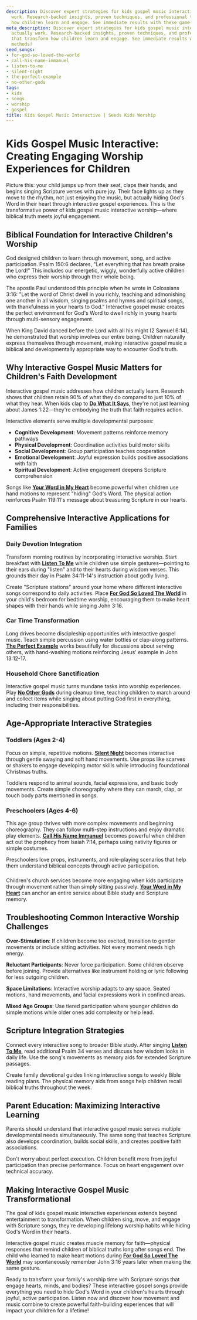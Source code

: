 ```yaml
---
description: Discover expert strategies for kids gospel music interactive that actually
  work. Research-backed insights, proven techniques, and professional tips that transform
  how children learn and engage. See immediate results with these game-changing methods!
meta_description: Discover expert strategies for kids gospel music interactive that
  actually work. Research-backed insights, proven techniques, and professional tips
  that transform how children learn and engage. See immediate results with these game-changing
  methods!
seed_songs:
- for-god-so-loved-the-world
- call-his-name-immanuel
- listen-to-me
- silent-night
- the-perfect-example
- no-other-gods
tags:
- kids
- songs
- worship
- gospel
title: Kids Gospel Music Interactive | Seeds Kids Worship
---
```

# Kids Gospel Music Interactive: Creating Engaging Worship Experiences for Children

Picture this: your child jumps up from their seat, claps their hands, and begins singing Scripture verses with pure joy. Their face lights up as they move to the rhythm, not just enjoying the music, but actually hiding God's Word in their heart through interactive gospel experiences. This is the transformative power of kids gospel music interactive worship—where biblical truth meets joyful engagement.

## Biblical Foundation for Interactive Children's Worship

God designed children to learn through movement, song, and active participation. Psalm 150:6 declares, "Let everything that has breath praise the Lord!" This includes our energetic, wiggly, wonderfully active children who express their worship through their whole being.

The apostle Paul understood this principle when he wrote in Colossians 3:16: "Let the word of Christ dwell in you richly, teaching and admonishing one another in all wisdom, singing psalms and hymns and spiritual songs, with thankfulness in your hearts to God." Interactive gospel music creates the perfect environment for God's Word to dwell richly in young hearts through multi-sensory engagement.

When King David danced before the Lord with all his might (2 Samuel 6:14), he demonstrated that worship involves our entire being. Children naturally express themselves through movement, making interactive gospel music a biblical and developmentally appropriate way to encounter God's truth.

## Why Interactive Gospel Music Matters for Children's Faith Development

Interactive gospel music addresses how children actually learn. Research shows that children retain 90% of what they do compared to just 10% of what they hear. When kids clap to **[Do What It Says](https://seedskidsworship.com/product/do-what-it-says-james-122-2/)**, they're not just learning about James 1:22—they're embodying the truth that faith requires action.

Interactive elements serve multiple developmental purposes:
- **Cognitive Development**: Movement patterns reinforce memory pathways
- **Physical Development**: Coordination activities build motor skills
- **Social Development**: Group participation teaches cooperation
- **Emotional Development**: Joyful expression builds positive associations with faith
- **Spiritual Development**: Active engagement deepens Scripture comprehension

Songs like **[Your Word in My Heart](https://seedskidsworship.com/product/your-word-in-my-heart-psalm-1199-11-2/)** become powerful when children use hand motions to represent "hiding" God's Word. The physical action reinforces Psalm 119:11's message about treasuring Scripture in our hearts.

## Comprehensive Interactive Applications for Families

### Daily Devotion Integration

Transform morning routines by incorporating interactive worship. Start breakfast with **[Listen To Me](https://seedskidsworship.com/product/listen-to-me-psalm-3411-14/)** while children use simple gestures—pointing to their ears during "listen" and to their hearts during wisdom verses. This grounds their day in Psalm 34:11-14's instruction about godly living.

Create "Scripture stations" around your home where different interactive songs correspond to daily activities. Place **[For God So Loved The World](https://seedskidsworship.com/product/for-god-so-loved-the-world-john-316-2/)** in your child's bedroom for bedtime worship, encouraging them to make heart shapes with their hands while singing John 3:16.

### Car Time Transformation

Long drives become discipleship opportunities with interactive gospel music. Teach simple percussion using water bottles or clap-along patterns. **[The Perfect Example](https://seedskidsworship.com/product/the-perfect-example-john-1312-17-2/)** works beautifully for discussions about serving others, with hand-washing motions reinforcing Jesus' example in John 13:12-17.

### Household Chore Sanctification

Interactive gospel music turns mundane tasks into worship experiences. Play **[No Other Gods](https://seedskidsworship.com/product/no-other-gods-exodus-201-3-2/)** during cleanup time, teaching children to march around and collect items while singing about putting God first in everything, including their responsibilities.

## Age-Appropriate Interactive Strategies

### Toddlers (Ages 2-4)
Focus on simple, repetitive motions. **[Silent Night](https://seedskidsworship.com/product/silent-night-2/)** becomes interactive through gentle swaying and soft hand movements. Use props like scarves or shakers to engage developing motor skills while introducing foundational Christmas truths.

Toddlers respond to animal sounds, facial expressions, and basic body movements. Create simple choreography where they can march, clap, or touch body parts mentioned in songs.

### Preschoolers (Ages 4-6)
This age group thrives with more complex movements and beginning choreography. They can follow multi-step instructions and enjoy dramatic play elements. **[Call His Name Immanuel](https://seedskidsworship.com/product/call-his-name-immanuel-isaiah-714/)** becomes powerful when children act out the prophecy from Isaiah 7:14, perhaps using nativity figures or simple costumes.

Preschoolers love props, instruments, and role-playing scenarios that help them understand biblical concepts through active participation.

###

Children's church services become more engaging when kids participate through movement rather than simply sitting passively. **[Your Word in My Heart](https://seedskidsworship.com/product/your-word-in-my-heart-psalm-1199-11-2/)** can anchor an entire service about Bible study and Scripture memory.

## Troubleshooting Common Interactive Worship Challenges

**Over-Stimulation**: If children become too excited, transition to gentler movements or include sitting activities. Not every moment needs high energy.

**Reluctant Participants**: Never force participation. Some children observe before joining. Provide alternatives like instrument holding or lyric following for less outgoing children.

**Space Limitations**: Interactive worship adapts to any space. Seated motions, hand movements, and facial expressions work in confined areas.

**Mixed Age Groups**: Use tiered participation where younger children do simple motions while older ones add complexity or help lead.

## Scripture Integration Strategies

Connect every interactive song to broader Bible study. After singing **[Listen To Me](https://seedskidsworship.com/product/listen-to-me-psalm-3411-14/)**, read additional Psalm 34 verses and discuss how wisdom looks in daily life. Use the song's movements as memory aids for extended Scripture passages.

Create family devotional guides linking interactive songs to weekly Bible reading plans. The physical memory aids from songs help children recall biblical truths throughout the week.

## Parent Education: Maximizing Interactive Learning

Parents should understand that interactive gospel music serves multiple developmental needs simultaneously. The same song that teaches Scripture also develops coordination, builds social skills, and creates positive faith associations.

Don't worry about perfect execution. Children benefit more from joyful participation than precise performance. Focus on heart engagement over technical accuracy.

## Making Interactive Gospel Music Transformational

The goal of kids gospel music interactive experiences extends beyond entertainment to transformation. When children sing, move, and engage with Scripture songs, they're developing lifelong worship habits while hiding God's Word in their hearts.

Interactive gospel music creates muscle memory for faith—physical responses that remind children of biblical truths long after songs end. The child who learned to make heart motions during **[For God So Loved The World](https://seedskidsworship.com/product/for-god-so-loved-the-world-john-316-2/)** may spontaneously remember John 3:16 years later when making the same gesture.

Ready to transform your family's worship time with Scripture songs that engage hearts, minds, and bodies? These interactive gospel songs provide everything you need to hide God's Word in your children's hearts through joyful, active participation. Listen now and discover how movement and music combine to create powerful faith-building experiences that will impact your children for a lifetime!

<script type="application/ld+json">
{
  "@context": "https://schema.org",
  "@type": "Article",
  "headline": "Kids Gospel Music Interactive",
  "author": {
    "@type": "Organization",
    "name": "Seeds Kids Worship"
  },
  "publisher": {
    "@type": "Organization",
    "name": "Seeds Kids Worship",
    "logo": {
      "@type": "ImageObject",
      "url": "https://seedskidsworship.com/logo.png"
    }
  },
  "datePublished": "2025-09-05T12:42:38.300946",
  "dateModified": "2025-09-05T12:42:38.300960",
  "description": "Discover expert strategies for kids gospel music interactive that actually work. Research-backed insights, proven techniques, and professional tips that transfo",
  "mainEntityOfPage": {
    "@type": "WebPage",
    "@id": "https://seedskidsworship.com/activities/kids-gospel-music-interactive/"
  }
}
</script>

<script type="application/ld+json">
{
  "@context": "https://schema.org",
  "@type": "Product",
  "name": "For God So Loved The World",
  "description": "This joyful song proclaims John 3:16, celebrating the incredible love of God in sending His Son so that whoever believes in Him will not perish but have everlasting life.",
  "url": "https://seedskidsworship.com/product/for-god-so-loved-the-world-john-316-2/",
  "brand": {
    "@type": "Brand",
    "name": "Seeds Kids Worship"
  },
  "category": "Children's Christian Music",
  "album": "Jesus"
}
</script>

<script type="application/ld+json">
{
  "@context": "https://schema.org",
  "@type": "Product",
  "name": "Call His Name Immanuel",
  "description": "Powerful Scripture song about Isaiah's prophecy of Immanuel meaning God With Us prophesied 700 years before Christ's birth",
  "url": "https://seedskidsworship.com/product/call-his-name-immanuel-isaiah-714/",
  "brand": {
    "@type": "Brand",
    "

